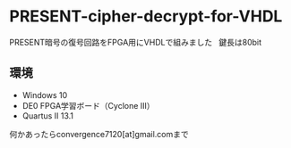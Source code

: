 # PRESENT-cipher-decrypt-for-VHDL
PRESENT暗号の復号回路をFPGA用にVHDLで組みました  
鍵長は80bit

## 環境
* Windows 10  
* DE0 FPGA学習ボード（Cyclone III）  
* Quartus II 13.1

何かあったらconvergence7120[at]gmail.comまで
